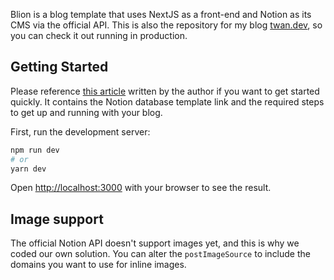 Blion is a blog template that uses NextJS as a front-end and Notion as its CMS via the official API. This is also the repository for my blog [twan.dev](https://twan.dev), so you can check it out running in production.

## Getting Started

Please reference [this article](https://twan.dev/post/setup-your-own-notion-blog) written by the author if you want to get started quickly. It contains the Notion database template link and the required steps to get up and running with your blog.

First, run the development server:

```bash
npm run dev
# or
yarn dev
```

Open [http://localhost:3000](http://localhost:3000) with your browser to see the result.

## Image support

The official Notion API doesn't support images yet, and this is why we coded our own solution. You can alter the `postImageSource` to include the domains you want to use for inline images.
